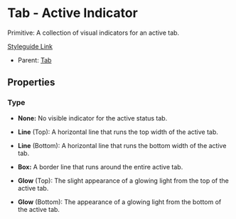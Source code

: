 # Tab - Active Indicator

Primitive: A collection of visual indicators for an active tab.

[Styleguide Link](https://zpl.io/2pg4QON)

- Parent: [Tab](https://github.com/able-app/docs/blob/d689178b930c7095c750671b112985ac09eccd08/controls/%CE%B5%20elements/tab/tab.md)

## Properties

### Type

- **None:** No visible indicator for the active status tab.

- **Line** (Top): A horizontal line that runs the top width of the active tab.

- **Line** (Bottom): A horizontal line that runs the bottom width of the active tab.

- **Box:** A border line that runs around the entire active tab.

- **Glow** (Top): The slight appearance of a glowing light from the top of the active tab.

- **Glow** (Bottom): The appearance of a glowing light from the bottom of the active tab.

  